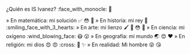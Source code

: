 ¿Quién es IS Ivanez? :face_with_monocle: :thinking:

» En matemática: mi solución :white_check_mark: :flushed: :abacus:
» En historia: mi rey :crown: :smiling_face_with_3_hearts:
» En arte: mi lienzo :paintbrush: :art: :flushed: :pray:
» En ciencia: mi oxígeno :wind_blowing_face: :mask: :open_mouth:
» En geografía: mi mundo :earth_asia: :heart_eyes: :heart:
» En religión: mi dios :heart_eyes: :heart_eyes: :cross: :pray: :sparkles:
» En realidad: Mi hombre :stuck_out_tongue_closed_eyes: :kissing_heart:
